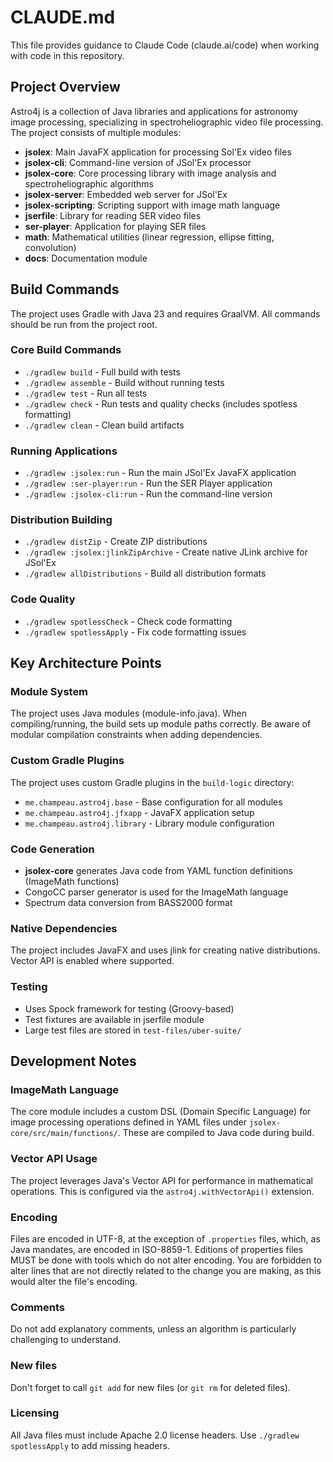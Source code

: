# CLAUDE.md

This file provides guidance to Claude Code (claude.ai/code) when working with code in this repository.

## Project Overview

Astro4j is a collection of Java libraries and applications for astronomy image processing, specializing in spectroheliographic video file processing. The project consists of multiple modules:

- **jsolex**: Main JavaFX application for processing Sol'Ex video files
- **jsolex-cli**: Command-line version of JSol'Ex processor
- **jsolex-core**: Core processing library with image analysis and spectroheliographic algorithms
- **jsolex-server**: Embedded web server for JSol'Ex
- **jsolex-scripting**: Scripting support with image math language
- **jserfile**: Library for reading SER video files
- **ser-player**: Application for playing SER files
- **math**: Mathematical utilities (linear regression, ellipse fitting, convolution)
- **docs**: Documentation module

## Build Commands

The project uses Gradle with Java 23 and requires GraalVM. All commands should be run from the project root.

### Core Build Commands
- `./gradlew build` - Full build with tests
- `./gradlew assemble` - Build without running tests
- `./gradlew test` - Run all tests
- `./gradlew check` - Run tests and quality checks (includes spotless formatting)
- `./gradlew clean` - Clean build artifacts

### Running Applications
- `./gradlew :jsolex:run` - Run the main JSol'Ex JavaFX application
- `./gradlew :ser-player:run` - Run the SER Player application
- `./gradlew :jsolex-cli:run` - Run the command-line version

### Distribution Building
- `./gradlew distZip` - Create ZIP distributions
- `./gradlew :jsolex:jlinkZipArchive` - Create native JLink archive for JSol'Ex
- `./gradlew allDistributions` - Build all distribution formats

### Code Quality
- `./gradlew spotlessCheck` - Check code formatting
- `./gradlew spotlessApply` - Fix code formatting issues

## Key Architecture Points

### Module System
The project uses Java modules (module-info.java). When compiling/running, the build sets up module paths correctly. Be aware of modular compilation constraints when adding dependencies.

### Custom Gradle Plugins
The project uses custom Gradle plugins in the `build-logic` directory:
- `me.champeau.astro4j.base` - Base configuration for all modules
- `me.champeau.astro4j.jfxapp` - JavaFX application setup
- `me.champeau.astro4j.library` - Library module configuration

### Code Generation
- **jsolex-core** generates Java code from YAML function definitions (ImageMath functions)
- CongoCC parser generator is used for the ImageMath language
- Spectrum data conversion from BASS2000 format

### Native Dependencies
The project includes JavaFX and uses jlink for creating native distributions. Vector API is enabled where supported.

### Testing
- Uses Spock framework for testing (Groovy-based)
- Test fixtures are available in jserfile module
- Large test files are stored in `test-files/uber-suite/`

## Development Notes

### ImageMath Language
The core module includes a custom DSL (Domain Specific Language) for image processing operations defined in YAML files under `jsolex-core/src/main/functions/`. These are compiled to Java code during build.

### Vector API Usage
The project leverages Java's Vector API for performance in mathematical operations. This is configured via the `astro4j.withVectorApi()` extension.

### Encoding

Files are encoded in UTF-8, at the exception of `.properties` files, which, as Java mandates, are encoded in ISO-8859-1. Editions of properties files MUST be done with tools which do not alter encoding. You are forbidden to alter lines that are not directly related to the change you are making, as this would alter the file's encoding.

### Comments

Do not add explanatory comments, unless an algorithm is particularly challenging to understand.

### New files

Don't forget to call `git add` for new files (or `git rm` for deleted files).

### Licensing
All Java files must include Apache 2.0 license headers. Use `./gradlew spotlessApply` to add missing headers.
